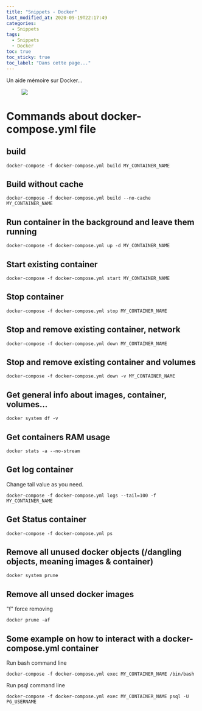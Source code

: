 ```yaml
---
title: "Snippets - Docker"
last_modified_at: 2020-09-19T22:17:49
categories:
  - Snippets
tags:
  - Snippets
  - Docker
toc: true
toc_sticky: true
toc_label: "Dans cette page..."
---
```



Un aide mémoire sur Docker...

<figure style="width: 200px" class="">
  <a href="/assets/images/memes/baleine.jpg"><img src="/assets/images/memes/baleine.jpg"></a>
</figure>


# Commands about docker-compose.yml file

## build
```
docker-compose -f docker-compose.yml build MY_CONTAINER_NAME
```

## Build without cache
```
docker-compose -f docker-compose.yml build --no-cache MY_CONTAINER_NAME
```

## Run container in the background and leave them running
```
docker-compose -f docker-compose.yml up -d MY_CONTAINER_NAME
```

## Start existing container
```
docker-compose -f docker-compose.yml start MY_CONTAINER_NAME
```

## Stop container
```
docker-compose -f docker-compose.yml stop MY_CONTAINER_NAME
```

## Stop and remove existing container, network
```
docker-compose -f docker-compose.yml down MY_CONTAINER_NAME
```

## Stop and remove existing container and volumes
```
docker-compose -f docker-compose.yml down -v MY_CONTAINER_NAME
```

## Get general info about images, container, volumes...
```
docker system df -v
```

## Get containers RAM usage
```
docker stats -a --no-stream
```

## Get log container
Change tail value as you need.
```
docker-compose -f docker-compose.yml logs --tail=100 -f MY_CONTAINER_NAME
```

## Get Status container
```
docker-compose -f docker-compose.yml ps
```

## Remove all unused docker objects (<none>/dangling objects, meaning images & container)
```
docker system prune
```

## Remove all unsed docker images
"f" force removing
```
docker prune -af
```

## Some example on how to interact with a docker-compose.yml container

Run bash command line
```
docker-compose -f docker-compose.yml exec MY_CONTAINER_NAME /bin/bash
```

Run psql command line
```
docker-compose -f docker-compose.yml exec MY_CONTAINER_NAME psql -U PG_USERNAME
```

